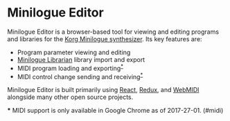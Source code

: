 # Minilogue Editor

Minilogue Editor is a browser-based tool for viewing and editing programs and libraries for the
[Korg Minilogue synthesizer](http://www.korg.com/us/products/synthesizers/minilogue/). Its key
features are:
* Program parameter viewing and editing
* [Minilogue Librarian](http://www.korg.com/us/products/synthesizers/minilogue/librarian_contents.php)
library import and export
* MIDI program loading and exporting<sup id="midi">[*](#midi-note)</sup>
* MIDI control change sending and receiving<sup id="midi">[*](#midi-note)</sup>

Minilogue Editor is built primarily using [React](https://reactjs.org/),
[Redux](https://redux.js.org/), and [WebMIDI](https://webaudio.github.io/web-midi-api/) alongside
many other open source projects.


<b id="midi-note">*</b> MIDI support is only available in Google Chrome as of 2017-27-01.
(#midi)
